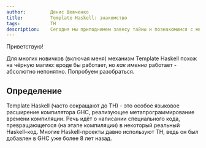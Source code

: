 ```yaml
---
author:         Денис Шевченко
title:          Template Haskell: знакомство
tags:           TH
description:    Сегодня мы приподнимем завесу тайны и познакомимся с механизмом Template Haskell.
---
```


Приветствую!

Для многих новичков (включая меня) механизм Template Haskell похож на чёрную магию: вроде бы работает, но *как именно* работает - абсолютно непонятно. Попробуем разобраться.

## Определение

Template Haskell (часто сокращают до TH) - это особое языковое расширение компилятора GHC, реализующее метапрограммирование времени компиляции. Речь идёт о написании специального кода, превращающегося (на этапе компиляции) в некоторый реальный Haskell-код. Многие Haskell-проекты давно используют TH, ведь он был добавлен в GHC уже более 8 лет назад.








